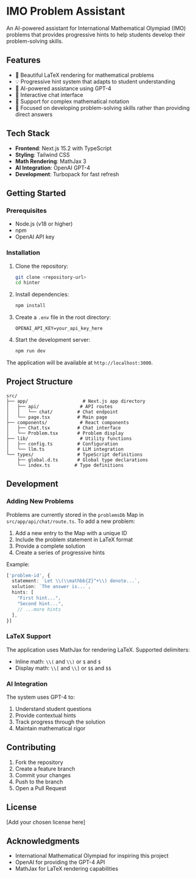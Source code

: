 # IMO Problem Assistant

An AI-powered assistant for International Mathematical Olympiad (IMO) problems that provides progressive hints to help students develop their problem-solving skills.

## Features

- 🧮 Beautiful LaTeX rendering for mathematical problems
- 💡 Progressive hint system that adapts to student understanding
- 🤖 AI-powered assistance using GPT-4
- 💬 Interactive chat interface
- 📝 Support for complex mathematical notation
- 🎯 Focused on developing problem-solving skills rather than providing direct answers

## Tech Stack

- **Frontend**: Next.js 15.2 with TypeScript
- **Styling**: Tailwind CSS
- **Math Rendering**: MathJax 3
- **AI Integration**: OpenAI GPT-4
- **Development**: Turbopack for fast refresh

## Getting Started

### Prerequisites

- Node.js (v18 or higher)
- npm
- OpenAI API key

### Installation

1. Clone the repository:
   ```bash
   git clone <repository-url>
   cd hinter
   ```

2. Install dependencies:
   ```bash
   npm install
   ```

3. Create a `.env` file in the root directory:
   ```
   OPENAI_API_KEY=your_api_key_here
   ```

4. Start the development server:
   ```bash
   npm run dev
   ```

The application will be available at `http://localhost:3000`.

## Project Structure

```
src/
├── app/                    # Next.js app directory
│   ├── api/               # API routes
│   │   └── chat/         # Chat endpoint
│   └── page.tsx          # Main page
├── components/            # React components
│   ├── Chat.tsx          # Chat interface
│   └── Problem.tsx       # Problem display
├── lib/                   # Utility functions
│   ├── config.ts         # Configuration
│   └── llm.ts            # LLM integration
└── types/                # TypeScript definitions
    ├── global.d.ts       # Global type declarations
    └── index.ts         # Type definitions
```

## Development

### Adding New Problems

Problems are currently stored in the `problemsDb` Map in `src/app/api/chat/route.ts`. To add a new problem:

1. Add a new entry to the Map with a unique ID
2. Include the problem statement in LaTeX format
3. Provide a complete solution
4. Create a series of progressive hints

Example:
```typescript
['problem-id', {
  statement: `Let \\(\\mathbb{Z}^+\\) denote...`,
  solution: `The answer is...`,
  hints: [
    "First hint...",
    "Second hint...",
    // ...more hints
  ],
}]
```

### LaTeX Support

The application uses MathJax for rendering LaTeX. Supported delimiters:
- Inline math: `\\(` and `\\)` or `$` and `$`
- Display math: `\\[` and `\\]` or `$$` and `$$`

### AI Integration

The system uses GPT-4 to:
1. Understand student questions
2. Provide contextual hints
3. Track progress through the solution
4. Maintain mathematical rigor

## Contributing

1. Fork the repository
2. Create a feature branch
3. Commit your changes
4. Push to the branch
5. Open a Pull Request

## License

[Add your chosen license here]

## Acknowledgments

- International Mathematical Olympiad for inspiring this project
- OpenAI for providing the GPT-4 API
- MathJax for LaTeX rendering capabilities
